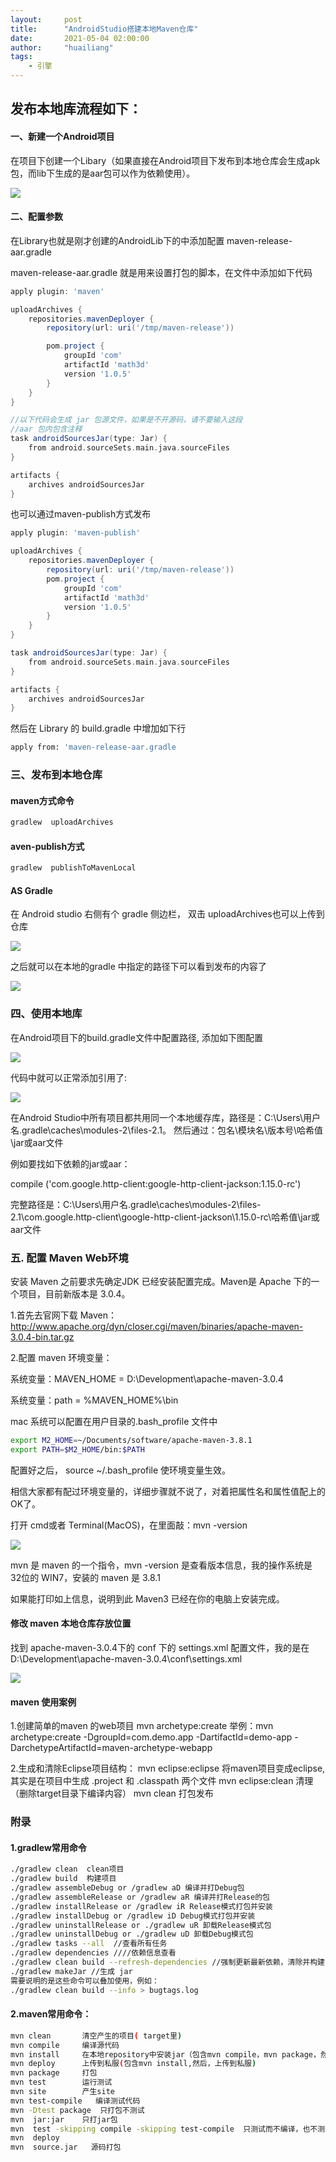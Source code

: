 ```yaml
---
layout:     post
title:      "AndroidStudio搭建本地Maven仓库"
date:       2021-05-04 02:00:00
author:     "huailiang"
tags:
    - 引擎
---
```



## 发布本地库流程如下：

#### 一、新建一个Android项目

在项目下创建一个Libary（如果直接在Android项目下发布到本地仓库会生成apk包，而lib下生成的是aar包可以作为依赖使用）。

![](/img/post-android/mav1.jpg)

#### 二、配置参数

在Library也就是刚才创建的AndroidLib下的中添加配置 maven-release-aar.gradle

maven-release-aar.gradle 就是用来设置打包的脚本，在文件中添加如下代码

```groovy
apply plugin: 'maven'

uploadArchives {
    repositories.mavenDeployer {
        repository(url: uri('/tmp/maven-release'))

        pom.project {
            groupId 'com'
            artifactId 'math3d'
            version '1.0.5'
        }
    }
}

//以下代码会生成 jar 包源文件，如果是不开源码，请不要输入这段
//aar 包内包含注释
task androidSourcesJar(type: Jar) {
    from android.sourceSets.main.java.sourceFiles
}

artifacts {
    archives androidSourcesJar
}
```


也可以通过maven-publish方式发布

```groovy
apply plugin: 'maven-publish'

uploadArchives {
    repositories.mavenDeployer {
        repository(url: uri('/tmp/maven-release'))
        pom.project {
            groupId 'com'
            artifactId 'math3d'
            version '1.0.5'
        }
    }
}

task androidSourcesJar(type: Jar) {
    from android.sourceSets.main.java.sourceFiles
}

artifacts {
    archives androidSourcesJar
}
```

然后在 Library 的 build.gradle 中增加如下行

```sh
apply from: 'maven-release-aar.gradle
```

### 三、发布到本地仓库

#### maven方式命令

```sh
gradlew  uploadArchives
```

#### aven-publish方式
```sh
gradlew  publishToMavenLocal
```

#### AS Gradle

在 Android studio 右侧有个 gradle 侧边栏， 双击 uploadArchives也可以上传到仓库

![](/img/post-android/mav2.jpg)

之后就可以在本地的gradle 中指定的路径下可以看到发布的内容了

![](/img/post-android/mav3.jpg)



### 四、使用本地库

在Android项目下的build.gradle文件中配置路径, 添加如下图配置


![](/img/post-android/mav4.jpg)

代码中就可以正常添加引用了:

![](/img/post-android/mav5.jpg)

在Android Studio中所有项目都共用同一个本地缓存库，路径是：C:\Users\用户名\.gradle\caches\modules-2\files-2.1。
然后通过：包名\模块名\版本号\哈希值\jar或aar文件

例如要找如下依赖的jar或aar：

compile ('com.google.http-client:google-http-client-jackson:1.15.0-rc')

完整路径是：C:\Users\用户名\.gradle\caches\modules-2\files-2.1\com.google.http-client\google-http-client-jackson\1.15.0-rc\哈希值\jar或aar文件


### 五. 配置 Maven Web环境

安装 Maven 之前要求先确定JDK 已经安装配置完成。Maven是 Apache 下的一个项目，目前新版本是 3.0.4。

1.首先去官网下载 Maven：http://www.apache.org/dyn/closer.cgi/maven/binaries/apache-maven-3.0.4-bin.tar.gz

2.配置 maven 环境变量：

系统变量：MAVEN_HOME = D:\Development\apache-maven-3.0.4

系统变量：path = %MAVEN_HOME%\bin

mac 系统可以配置在用户目录的.bash_profile 文件中

```sh
export M2_HOME=~/Documents/software/apache-maven-3.8.1
export PATH=$M2_HOME/bin:$PATH
```

配置好之后， source ~/.bash_profile 使环境变量生效。

相信大家都有配过环境变量的，详细步骤就不说了，对着把属性名和属性值配上的OK了。

打开 cmd或者 Terminal(MacOS)，在里面敲：mvn -version


![](/img/post-android/mav6.jpg)


mvn 是 maven 的一个指令，mvn -version 是查看版本信息，我的操作系统是 32位的 WIN7，安装的 maven 是 3.8.1

如果能打印如上信息，说明到此 Maven3 已经在你的电脑上安装完成。


#### 修改 maven 本地仓库存放位置

找到 apache-maven-3.0.4下的 conf 下的 settings.xml 配置文件，我的是在 D:\Development\apache-maven-3.0.4\conf\settings.xml

![](/img/post-android/mav7.jpg)


#### maven 使用案例

1.创建简单的maven 的web项目
    mvn archetype:create 
    举例：mvn archetype:create  -DgroupId=com.demo.app -DartifactId=demo-app  -DarchetypeArtifactId=maven-archetype-webapp

2.生成和清除Eclipse项目结构：
   mvn eclipse:eclipse 将maven项目变成eclipse,其实是在项目中生成 .project 和 .classpath 两个文件
   mvn eclipse:clean 清理（删除target目录下编译内容）
   mvn clean 打包发布


### 附录


#### 1.gradlew常用命令

```sh
./gradlew clean  clean项目
./gradlew build  构建项目
./gradlew assembleDebug or /gradlew aD 编译并打Debug包
./gradlew assembleRelease or /gradlew aR 编译并打Release的包
./gradlew installRelease or /gradlew iR Release模式打包并安装
./gradlew installDebug or /gradlew iD Debug模式打包并安装
./gradlew uninstallRelease or ./gradlew uR 卸载Release模式包
./gradlew uninstallDebug or ./gradlew uD 卸载Debug模式包
./gradlew tasks --all  //查看所有任务
./gradlew dependencies ////依赖信息查看
./gradlew clean build --refresh-dependencies //强制更新最新依赖，清除并构建
./gradlew makeJar //生成 jar
需要说明的是这些命令可以叠加使用，例如：
./gradlew clean build --info > bugtags.log
```

#### 2.maven常用命令：

```sh
mvn clean       清空产生的项目( target里)
mvn compile     编译源代码
mvn install     在本地repository中安装jar（包含mvn compile，mvn package，然后上传到本地仓库）
mvn deploy      上传到私服(包含mvn install,然后，上传到私服)
mvn package     打包
mvn test        运行测试
mvn site        产生site
mvn test-compile   编译测试代码
mvn -Dtest package  只打包不测试
mvn  jar:jar    只打jar包
mvn  test -skipping compile -skipping test-compile  只测试而不编译，也不测试编译
mvn  deploy   
mvn  source.jar   源码打包
```